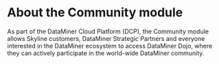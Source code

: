 # About the Community module

As part of the DataMiner Cloud Platform (DCP), the Community module allows Skyline customers, DataMiner Strategic Partners and everyone interested in the DataMiner ecosystem to access DataMiner Dojo, where they can actively participate in the world-wide DataMiner community.
